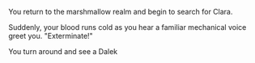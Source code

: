 You return to the marshmallow realm and begin to search for Clara. 

Suddenly, your blood runs cold as you hear a familiar mechanical voice greet you.  "Exterminate!"

You turn around and see a Dalek
